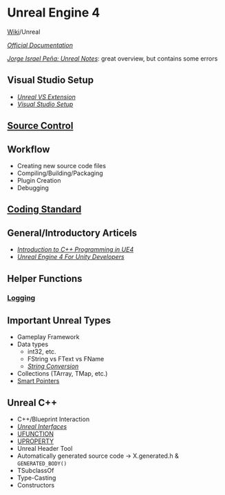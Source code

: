 # Unreal Engine 4
[Wiki](../readme.md)/Unreal

[_Official Documentation_](https://docs.unrealengine.com/latest/INT/)

[_Jorge Israel Peña: Unreal Notes_](https://www.blaenkdenum.com/notes/unreal-engine): great overview, but contains some errors

## Visual Studio Setup
* [_Unreal VS Extension_](https://docs.unrealengine.com/latest/INT/Programming/Development/VisualStudioSetup/UnrealVS/)
* [_Visual Studio Setup_](https://docs.unrealengine.com/latest/INT/Programming/Development/VisualStudioSetup/)

## [Source Control](source-control.md)

## Workflow
* Creating new source code files
* Compiling/Building/Packaging
* Plugin Creation
* Debugging

## [Coding Standard](coding-standard.md)

## General/Introductory Articels
* [_Introduction to C++ Programming in UE4_](https://docs.unrealengine.com/latest/INT/Programming/Introduction/index.html)
* [_Unreal Engine 4 For Unity Developers_](https://docs.unrealengine.com/latest/INT/GettingStarted/FromUnity/)

## Helper Functions

### [Logging](logging.md)

## Important Unreal Types
* Gameplay Framework
* Data types
	* int32, etc.
	* FString vs FText vs FName
	* [_String Conversion_](https://wiki.unrealengine.com/String_Conversions:_FString_to_FName,_FString_to_Int32,_Float_to_FString)
* Collections (TArray, TMap, etc.)
* [Smart Pointers](smart-pointers.md)

## Unreal C++
* C++/Blueprint Interaction 
* [_Unreal Interfaces_](https://wiki.unrealengine.com/Interfaces_in_C%2B%2B)
* [UFUNCTION](functions.md)
* [UPROPERTY](properties.md)
* Unreal Header Tool
* Automatically generated source code -> X.generated.h & ``GENERATED_BODY()``
* TSubclassOf<T>
* Type-Casting
* Constructors
